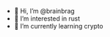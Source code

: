 - 👋 Hi, I’m @brainbrag
- 👀 I’m interested in rust
- 🌱 I’m currently learning crypto

<!---
brainbrag/brainbrag is a ✨ special ✨ repository because its `README.md` (this file) appears on your GitHub profile.
You can click the Preview link to take a look at your changes.
--->
